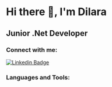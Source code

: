 # Hi there 👋, I'm Dilara 


## Junior .Net Developer

### Connect with me:
[![Linkedin Badge](https://img.shields.io/badge/LinkedIn-0077B5?style=for-the-badge&logo=linkedin&logoColor=white)](https://www.linkedin.com/in/dilara-ozturkmen) 

### Languages and Tools:
